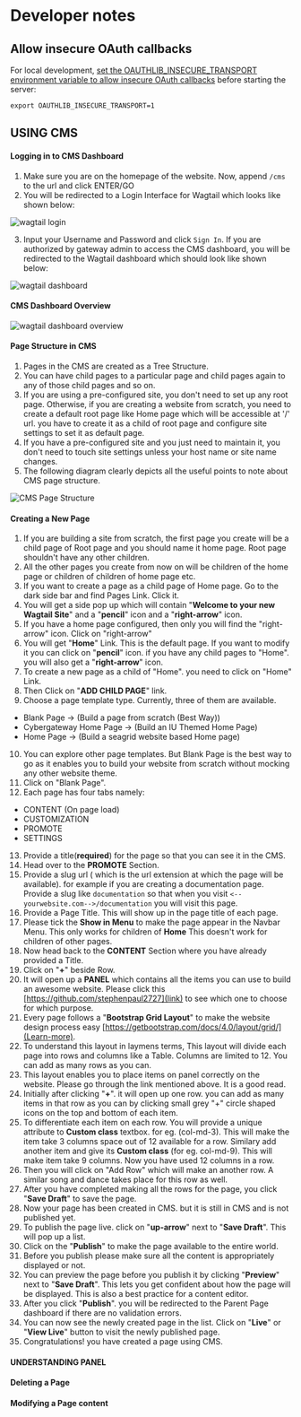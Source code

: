 
# Developer notes

## Allow insecure OAuth callbacks

For local development, [set the OAUTHLIB_INSECURE_TRANSPORT environment variable
to allow insecure OAuth
callbacks](http://requests-oauthlib.readthedocs.io/en/latest/examples/real_world_example.html)
before starting the server:

```
export OAUTHLIB_INSECURE_TRANSPORT=1
```

## USING CMS

#### Logging in to CMS Dashboard

1. Make sure you are on the homepage of the website. Now, append `/cms` to the url and click ENTER/GO
2. You will be redirected to a Login Interface for Wagtail which looks like shown below:

![wagtail login](https://github.com/stephenpaul2727/airavata-django-portal/blob/cms/docimages/wagtail-login.png)


3. Input your Username and Password and click `Sign In`. If you are authorized by gateway admin to access the CMS dashboard, you will be redirected to the Wagtail dashboard which should look like shown below:

![wagtail dashboard](https://github.com/stephenpaul2727/airavata-django-portal/blob/cms/docimages/wagtail-dashboard.png)


#### CMS Dashboard Overview

![wagtail dashboard overview](https://github.com/stephenpaul2727/airavata-django-portal/blob/cms/docimages/wagtail-dashboard-overview.png)


#### Page Structure in CMS

1. Pages in the CMS are created as a Tree Structure. 
2. You can have child pages to a particular page and child pages again to any of those child pages and so on. 
3. If you are using a pre-configured site, you don't need to set up any root page. Otherwise, if you are creating a website from scratch, you need to create a default root page like Home page which will be accessible at '/' url. you have to create it as a child of root page and configure site settings to set it as default page. 
4. If you have a pre-configured site and you just need to maintain it, you don't need to touch site settings unless your host name or site name changes.
5. The following diagram clearly depicts all the useful points to note about CMS page structure.

![CMS Page Structure](https://github.com/stephenpaul2727/airavata-django-portal/blob/cms/docimages/page-structure.png)


#### Creating a New Page

1. If you are building a site from scratch, the first page you create will be a child page of Root page and you should name it home page. Root page shouldn't have any other children. 
2. All the other pages you create from now on will be children of the home page or children of children of home page etc. 
3. If you want to create a page as a child page of Home page. Go to the dark side bar and find Pages Link. Click it.
4. You will get a side pop up which will contain "**Welcome to your new Wagtail Site**" and a "**pencil**" icon and a "**right-arrow**" icon. 
5. If you have a home page configured, then only you will find the "right-arrow" icon. Click on "right-arrow"
6. You will get "**Home**" Link. This is the default page. If you want to modify it you can click on "**pencil**" icon. if you have any child pages to "Home". you will also get a "**right-arrow**" icon.
7. To create a new page as a child of "Home". you need to click on "Home" Link.
8. Then Click on "**ADD CHILD PAGE**" link. 
9. Choose a page template type. Currently, three of them are available. 
  * Blank Page -> (Build a page from scratch (Best Way))
  * Cybergateway Home Page -> (Build an IU Themed Home Page)
  * Home Page -> (Build a seagrid website based Home page)
10. You can explore other page templates. But Blank Page is the best way to go as it enables you to build your website from scratch without mocking any other website theme.
11. Click on "Blank Page".
12. Each page has four tabs namely:
  * CONTENT (On page load)
  * CUSTOMIZATION
  * PROMOTE
  * SETTINGS
13. Provide a title(**required**) for the page so that you can see it in the CMS.
14. Head over to the **PROMOTE** Section. 
15. Provide a slug url ( which is the url extension at which the page will be available). for example if you are creating a documentation page. Provide a slug like `documentation` so that when you visit `<--yourwebsite.com-->/documentation` you will visit this page.
16. Provide a Page Title. This will show up in the page title of each page.
17. Please tick the **Show in Menu** to make the page appear in the Navbar Menu. This only works for children of **Home** This doesn't work for children of other pages.
18. Now head back to the **CONTENT** Section where you have already provided a Title. 
19. Click on "**+**" beside Row. 
20. It will open up a **PANEL** which contains all the items you can use to build an awesome website. Please click this [https://github.com/stephenpaul2727](link) to see which one to choose for which purpose.
21. Every page follows a "**Bootstrap Grid Layout**" to make the website design process easy [https://getbootstrap.com/docs/4.0/layout/grid/](Learn-more).
22. To understand this layout in laymens terms, This layout will divide each page into rows and columns like a Table. Columns are limited to 12. You can add as many rows as you can. 
23. This layout enables you to place items on panel correctly on the website. Please go through the link mentioned above. It is a good read.
24. Initially after clicking "**+**". it will open up one row. you can add as many items in that row as you can by clicking small grey "+" circle shaped icons on the top and bottom of each item.
25. To differentiate each item on each row. You will provide a unique attribute to **Custom class** textbox. for eg. (col-md-3). This will make the item take 3 columns space out of 12 available for a row. Similary add another item and give its **Custom class** (for eg. col-md-9). This will make item take 9 columns. Now you have used 12 columns in a row. 
26. Then you will click on "Add Row" which will make an another row. A similar song and dance takes place for this row as well.
27. After you have completed making all the rows for the page, you click "**Save Draft**" to save the page. 
28. Now your page has been created in CMS. but it is still in CMS and is not published yet.
29. To publish the page live. click on "**up-arrow**" next to "**Save Draft**". This will pop up a list.
30. Click on the "**Publish**" to make the page available to the entire world. 
31. Before you publish please make sure all the content is appropriately displayed or not. 
32. You can preview the page before you publish it by clicking "**Preview**" next to "**Save Draft**". This lets you get confident about how the page will be displayed. This is also a best practice for a content editor.
33. After you click "**Publish**". you will be redirected to the Parent Page dashboard if there are no validation errors.
34. You can now see the newly created page in the list. Click on "**Live**" or "**View Live**" button to visit the newly published page.
33. Congratulations! you have created a page using CMS.

#### UNDERSTANDING PANEL




 
  




#### Deleting a Page



#### Modifying a Page content

